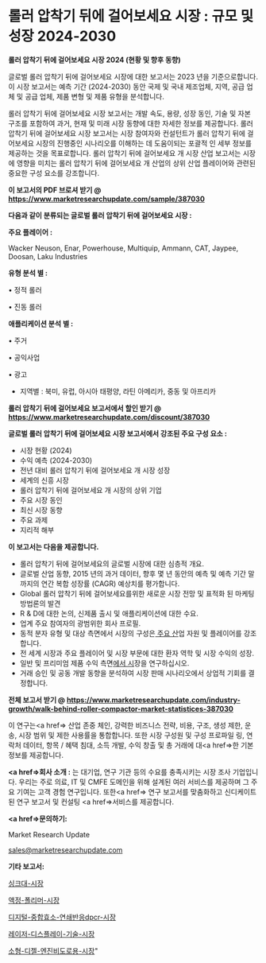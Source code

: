 # 롤러 압착기 뒤에 걸어보세요 시장 : 규모 및 성장 2024-2030

<strong>롤러 압착기 뒤에 걸어보세요 시장 2024 (현황 및 향후 동향)</strong>

글로벌 롤러 압착기 뒤에 걸어보세요 시장에 대한 보고서는 2023 년을 기준으로합니다.이 시장 보고서는 예측 기간 (2024-2030) 동안 국제 및 국내 제조업체, 지역, 공급 업체 및 공급 업체, 제품 변형 및 제품 유형을 분석합니다.

롤러 압착기 뒤에 걸어보세요 시장 보고서는 개발 속도, 용량, 성장 동인, 기술 및 자본 구조를 포함하여 과거, 현재 및 미래 시장 동향에 대한 자세한 정보를 제공합니다. 롤러 압착기 뒤에 걸어보세요 시장 보고서는 시장 참여자와 컨설턴트가 롤러 압착기 뒤에 걸어보세요 시장의 진행중인 시나리오를 이해하는 데 도움이되는 포괄적 인 세부 정보를 제공하는 것을 목표로합니다. 롤러 압착기 뒤에 걸어보세요 개 시장 산업 보고서는 시장에 영향을 미치는 롤러 압착기 뒤에 걸어보세요 개 산업의 상위 산업 플레이어와 관련된 중요한 구성 요소를 강조합니다.



<strong>이 보고서의 PDF 브로셔 받기 @ <a href=https://www.marketresearchupdate.com/sample/387030>https://www.marketresearchupdate.com/sample/387030</a></strong>



<strong>다음과 같이 분류되는 글로벌 롤러 압착기 뒤에 걸어보세요 시장 :</strong>



<strong>주요 플레이어 :</strong>

Wacker Neuson, Enar, Powerhouse, Multiquip, Ammann, CAT, Jaypee, Doosan, Laku Industries



<strong>유형 분석 별 :</strong>

• 정적 롤러

• 진동 롤러



<strong>애플리케이션 분석 별 :</strong>

• 주거

• 공익사업

• 광고

<ul>
  <li>지역별 : 북미, 유럽, 아시아 태평양, 라틴 아메리카, 중동 및 아프리카</li>
</ul>


<strong>롤러 압착기 뒤에 걸어보세요 보고서에서 할인 받기 @ <a href=https://www.marketresearchupdate.com/discount/387030>https://www.marketresearchupdate.com/discount/387030</a></strong>



<strong>글로벌 롤러 압착기 뒤에 걸어보세요 시장 보고서에서 강조된 주요 구성 요소 :</strong>
<ul>
  <li>시장 현황 (2024)</li>
  <li>수익 예측 (2024-2030)</li>
  <li>전년 대비 롤러 압착기 뒤에 걸어보세요 개 시장 성장</li>
  <li>세계의 신흥 시장</li>
  <li>롤러 압착기 뒤에 걸어보세요 개 시장의 상위 기업</li>
  <li>주요 시장 동인</li>
  <li>최신 시장 동향</li>
  <li>주요 과제</li>
  <li>지리적 해부</li>
</ul>


<strong>이 보고서는 다음을 제공합니다.</strong>
<ul>
  <li>롤러 압착기 뒤에 걸어보세요의 글로벌 시장에 대한 심층적 개요.</li>
  <li>글로벌 산업 동향, 2015 년의 과거 데이터, 향후 몇 년 동안의 예측 및 예측 기간 말까지의 연간 복합 성장률 (CAGR) 예상치를 평가합니다.</li>
  <li>Global 롤러 압착기 뒤에 걸어보세요를위한 새로운 시장 전망 및 표적화 된 마케팅 방법론의 발견</li>
  <li>R &amp; D에 대한 논의, 신제품 출시 및 애플리케이션에 대한 수요.</li>
  <li>업계 주요 참여자의 광범위한 회사 프로필.</li>
  <li>동적 분자 유형 및 대상 측면에서 시장의 구성은<a href=> 주요 산</a>업 자원 및 플레이어를 강조합니다.</li>
  <li>전 세계 시장과 주요 플레이어 및 시장 부문에 대한 환자 역학 및 시장 수익의 성장.</li>
  <li>일반 및 프리미엄 제품 수익 측면<a href=>에서 시</a>장을 연구하십시오.</li>
  <li>거래 승인 및 공동 개발 동향을 분석하여 시장 판매 시나리오에서 상업적 기회를 결정합니다.</li>
</ul>



<strong>전체 보고서 받기 @ <a href=https://www.marketresearchupdate.com/industry-growth/walk-behind-roller-compactor-market-statistices-387030>https://www.marketresearchupdate.com/industry-growth/walk-behind-roller-compactor-market-statistices-387030</a></strong>

이 연구는<a href=> 산업 존중</a> 체인, 강력한 비즈니스 전략, 비용, 구조, 생성 제한, 운송, 시장 범위 및 제한 사용률을 통합합니다. 또한 시장 구성원 및 구성 프로파일 링, 연락처 데이터, 항목 / 혜택 침대, 소득 개발, 수익 창출 및 총 거래에 대<a href=>한 기본 </a>정보를 제공합니다.



<strong><a href=>회사 소</a>개 :</strong>
는 대기업, 연구 기관 등의 수요를 충족시키는 시장 조사 기업입니다. 우리는 주로 의료, IT 및 CMFE 도메인을 위해 설계된 여러 서비스를 제공하며 그 주요 기여는 고객 경험 연구입니다. 또한<a href=> 연구 보</a>고서를 맞춤화하고 신디케이트 된 연구 보고서 및 컨설팅 <a href=>서비스</a>를 제공합니다.



<strong><a href=>문의하기:</a></strong>

Market Research Update

sales@marketresearchupdate.com



<strong>기타 보고서:</strong>

<a href=https://www.linkedin.com/pulse/싱크대-시장-진입-전략-및-위험-평가2029년-trend-tracking-tips-360-analysis/>싱크대-시장</a>

<a href=https://www.linkedin.com/pulse/액정-폴리머-시장-진입-전략-및-위험-평가2029년-consumer-connection-compendium-ana-ixrxf/>액정-폴리머-시장</a>

<a href=https://www.linkedin.com/pulse/디지털-중합효소-연쇄반응dpcr-시장-경쟁-분석-및-성장-잠재력-2029-wuumf/>디지털-중합효소-연쇄반응dpcr-시장</a>

<a href=https://www.linkedin.com/pulse/레이저-디스플레이-기술-시장-세분화-연구-및-목표-고객2030년-analytics-alchemy-360-analysis-27jsf/>레이저-디스플레이-기술-시장</a>

<a href=https://www.linkedin.com/pulse/소형-디젤-엔진비도로용-시장-현재-및-미래-성장-2030-survey-savvy-insights-360-analysis-vdraf/>소형-디젤-엔진비도로용-시장</a>"
